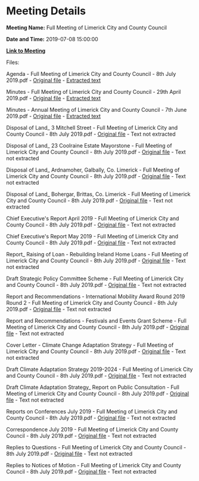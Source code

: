 # Meeting Details

**Meeting Name:** Full Meeting of Limerick City and County Council

**Date and Time:** 2019-07-08 15:00:00

**[Link to Meeting](https://www.limerick.ie/council/whats-on/full-meeting-limerick-city-and-county-council-32)**

Files: 

Agenda - Full Meeting of Limerick City and County Council - 8th July 2019.pdf - [Original file](https://www.limerick.ie/sites/default/files/media/documents/2019-07/00%20Agenda%20Ordinary%20Meeting%208th%20July%202019%20%281%29.pdf) - [Extracted text](./Agenda%20-%C2%A0Full%20Meeting%20of%20Limerick%20City%20and%20County%20Council%20-%208th%20July%202019.md)

Minutes - Full Meeting of Limerick City and County Council - 29th April 2019.pdf - [Original file](https://www.limerick.ie/sites/default/files/media/documents/2019-07/01%28a%29%20Minutes%20Ordinary%20Meeting%2029.04.2019.pdf) - [Extracted text](./Minutes%20-%C2%A0Full%20Meeting%20of%20Limerick%20City%20and%20County%20Council%20-%2029th%20April%202019.md)

Minutes - Annual Meeting of Limerick City and County Council - 7th June 2019.pdf - [Original file](https://www.limerick.ie/sites/default/files/media/documents/2019-07/01%28b%29%20Minutes%20Annual%20Meeting%2007.06.2019.pdf) - [Extracted text](./Minutes%20-%20Annual%C2%A0Meeting%20of%20Limerick%20City%20and%20County%20Council%20-%207th%20June%202019.md)

Disposal of Land_ 3 Mitchell Street - Full Meeting of Limerick City and County Council - 8th July 2019.pdf - [Original file](https://www.limerick.ie/sites/default/files/media/documents/2019-07/03%28a%29%20Disposal%20of%20Land%20-%203%20Mitchell%20Street.pdf) - Text not extracted

Disposal of Land_ 23 Coolraine Estate Mayorstone - Full Meeting of Limerick City and County Council - 8th July 2019.pdf - [Original file](https://www.limerick.ie/sites/default/files/media/documents/2019-07/03%28b%29%20Disposal%20of%20Land%20-%2023%20Coolraine%20Estate%20Mayorstone.pdf) - Text not extracted

Disposal of Land_ Ardnamoher, Galbally, Co. Limerick - Full Meeting of Limerick City and County Council - 8th July 2019.pdf - [Original file](https://www.limerick.ie/sites/default/files/media/documents/2019-07/03%28c%29%20Disposal%20of%20Land%20-%20Ardnamoher%2C%20Galbally%2C%20Co.%20Limerick.pdf) - Text not extracted

Disposal of Land_ Bohergar, Brittas, Co. Limerick - Full Meeting of Limerick City and County Council - 8th July 2019.pdf - [Original file](https://www.limerick.ie/sites/default/files/media/documents/2019-07/03%28d%29%20Disposal%20of%20Land%20-%20Bohergar%2C%20Brittas%2C%20Co.%20Limerick.pdf) - Text not extracted

Chief Executive's Report April 2019 - Full Meeting of Limerick City and County Council - 8th July 2019.pdf - [Original file](https://www.limerick.ie/sites/default/files/media/documents/2019-07/04%28a%29%28i%29%20Chief%20Executive%20Report%20April%202019.pdf) - Text not extracted

Chief Executive's Report May 2019 - Full Meeting of Limerick City and County Council - 8th July 2019.pdf - [Original file](https://www.limerick.ie/sites/default/files/media/documents/2019-07/04%28a%29%28ii%29%20Chief%20Executive%20Report%20May%202019.pdf) - Text not extracted

Report_ Raising of Loan - Rebuilding Ireland Home Loans - Full Meeting of Limerick City and County Council - 8th July 2019.pdf - [Original file](https://www.limerick.ie/sites/default/files/media/documents/2019-07/04%28b%29%20Report%20-%20Raising%20of%20Loan%20-%20Rebuilding%20Ireland%20Home%20Loans.pdf) - Text not extracted

Draft Strategic Policy Committee Scheme - Full Meeting of Limerick City and County Council - 8th July 2019.pdf - [Original file](https://www.limerick.ie/sites/default/files/media/documents/2019-07/04%28c%29%20Draft%20Strategic%20Policy%20Committee%20Scheme.pdf) - Text not extracted

Report and Recommendations - International Mobility Award Round 2019 Round 2 - Full Meeting of Limerick City and County Council - 8th July 2019.pdf - [Original file](https://www.limerick.ie/sites/default/files/media/documents/2019-07/06%28a%29%20Report%20and%20Recommendations%20-%20International%20Mobility%20Award%20Round%202019%20Round%202.pdf) - Text not extracted

Report and Recommendations - Festivals and Events Grant Scheme - Full Meeting of Limerick City and County Council - 8th July 2019.pdf - [Original file](https://www.limerick.ie/sites/default/files/media/documents/2019-07/06%28b%29%20Report%20and%20Recommendations%20-%20Festivals%20and%20Events%20Grant%20Scheme.pdf) - Text not extracted

Cover Letter - Climate Change Adaptation Strategy - Full Meeting of Limerick City and County Council - 8th July 2019.pdf - [Original file](https://www.limerick.ie/sites/default/files/media/documents/2019-07/07%28i%29%20Cover%20Letter%20-%20Climate%20Change%20Adaptation%20Strategy.pdf) - Text not extracted

Draft Climate Adaptation Strategy 2019-2024 - Full Meeting of Limerick City and County Council - 8th July 2019.pdf - [Original file](https://www.limerick.ie/sites/default/files/media/documents/2019-07/07%28ii%29%20Draft%20Climate%20Adaptation%20Strategy%202019-2024.pdf) - Text not extracted

Draft Climate Adaptation Strategy_ Report on Public Consultation - Full Meeting of Limerick City and County Council - 8th July 2019.pdf - [Original file](https://www.limerick.ie/sites/default/files/media/documents/2019-07/07%28iii%29%20Draft%20Climate%20Adaptation%20Strategy%20%28Report%20on%20Public%20Consultation%29.pdf) - Text not extracted

Reports on Conferences July 2019 - Full Meeting of Limerick City and County Council - 8th July 2019.pdf - [Original file](https://www.limerick.ie/sites/default/files/media/documents/2019-07/08%28ii%29%20Reports%20on%20Conferences%20July%202019.pdf) - Text not extracted

Correspondence July 2019 - Full Meeting of Limerick City and County Council - 8th July 2019.pdf - [Original file](https://www.limerick.ie/sites/default/files/media/documents/2019-07/21%20Correspondence%20July%202019.pdf) - Text not extracted

Replies to Questions - Full Meeting of Limerick City and County Council - 8th July 2019.pdf - [Original file](https://www.limerick.ie/sites/default/files/media/documents/2019-07/22%20Replies%20to%20Questions.pdf) - Text not extracted

Replies to Notices of Motion - Full Meeting of Limerick City and County Council - 8th July 2019.pdf - [Original file](https://www.limerick.ie/sites/default/files/media/documents/2020-01/replies-to-notices-of-motion.pdf) - Text not extracted

